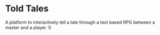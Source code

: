 # Told Tales
A platform to interactively tell a tale through a text based RPG between a master and a player.   0
